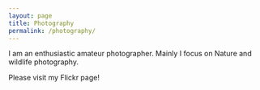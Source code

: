 ```yaml
---
layout: page
title: Photography
permalink: /photography/
---
```

I am an enthusiastic amateur photographer. Mainly I focus on Nature and wildlife photography.

Please visit my Flickr page!


